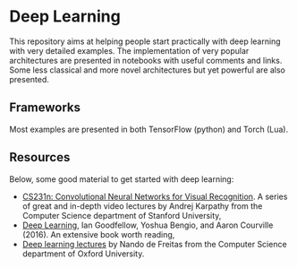 # Deep Learning

This repository aims at helping people start practically with deep learning with very detailed examples. The implementation of very popular architectures are presented in notebooks with useful comments and links. Some less classical and more novel architectures but yet powerful are also presented.

## Frameworks

Most examples are presented in both TensorFlow (python) and Torch (Lua).

## Resources

Below, some good material to get started with deep learning:

- [CS231n: Convolutional Neural Networks for Visual Recognition](https://www.youtube.com/playlist?list=PLkt2uSq6rBVctENoVBg1TpCC7OQi31AlC). A series of great and in-depth video lectures by Andrej Karpathy from the Computer Science department of Stanford University,
- [Deep Learning](http://www.deeplearningbook.org/), Ian Goodfellow, Yoshua Bengio, and Aaron Courville (2016). An extensive book worth reading,
- [Deep learning lectures](https://www.youtube.com/playlist?list=PLE6Wd9FR--EfW8dtjAuPoTuPcqmOV53Fu) by Nando de Freitas from the Computer Science department of Oxford University.
